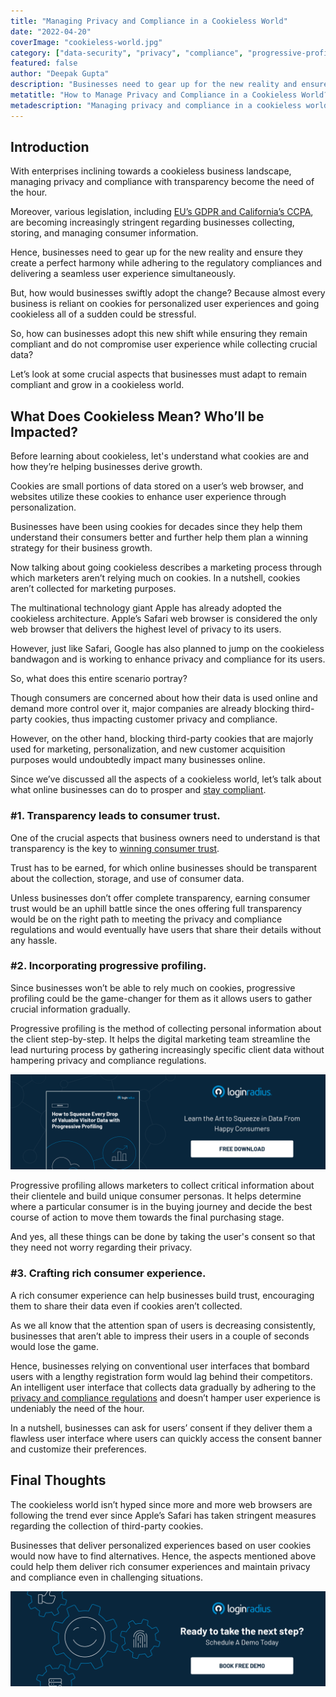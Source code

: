 ```yaml
---
title: "Managing Privacy and Compliance in a Cookieless World"
date: "2022-04-20"
coverImage: "cookieless-world.jpg"
category: ["data-security", "privacy", "compliance", "progressive-profiling"]
featured: false 
author: "Deepak Gupta"
description: "Businesses need to gear up for the new reality and ensure they create a perfect harmony while adhering to the privacy and compliances while delivering a seamless user experience simultaneously. Let’s look at some crucial aspects that businesses must adapt to remain compliant and grow in a cookieless world."
metatitle: "How to Manage Privacy and Compliance in a Cookieless World?"
metadescription: "Managing privacy and compliance in a cookieless world will forever change the business landscape. Here’s what every business owner should know."
---
```



## Introduction

With enterprises inclining towards a cookieless business landscape, managing privacy and compliance with transparency become the need of the hour. 

Moreover, various legislation, including [EU’s GDPR and California’s CCPA](https://www.loginradius.com/blog/identity/ccpa-vs-gdpr-the-compliance-war/), are becoming increasingly stringent regarding businesses collecting, storing, and managing consumer information. 

Hence, businesses need to gear up for the new reality and ensure they create a perfect harmony while adhering to the regulatory compliances and delivering a seamless user experience simultaneously. 

But, how would businesses swiftly adopt the change? Because almost every business is reliant on cookies for personalized user experiences and going cookieless all of a sudden could be stressful. 

So, how can businesses adopt this new shift while ensuring they remain compliant and do not compromise  user experience while collecting crucial data? 

Let’s look at some crucial aspects that businesses must adapt to remain compliant and grow in a cookieless world. 


## What Does Cookieless Mean? Who’ll be Impacted? 

Before learning about cookieless, let's understand what cookies are and how they’re helping businesses derive growth. 

Cookies are small portions of data stored on a user’s web browser, and websites utilize these cookies to enhance user experience through personalization. 

Businesses have been using cookies for decades since they help them understand their consumers better and further help them plan a winning strategy for their business growth. 

Now talking about going cookieless describes a marketing process through which marketers aren’t relying much on cookies. In a nutshell, cookies aren’t collected for marketing purposes. 

The multinational technology giant Apple has already adopted the cookieless architecture. Apple’s Safari web browser is considered the only web browser that delivers the highest level of privacy to its users. 

However, just like Safari, Google has also planned to jump on the cookieless bandwagon and is working to enhance privacy and compliance for its users. 

So, what does this entire scenario portray? 

Though consumers are concerned about how their data is used online and demand more control over it, major companies are already blocking third-party cookies, thus impacting customer privacy and compliance. 

However, on the other hand, blocking third-party cookies that are majorly used for marketing, personalization, and new customer acquisition purposes would undoubtedly impact many businesses online. 

Since we’ve discussed all the aspects of a cookieless world, let’s talk about what online businesses can do to prosper and [stay compliant](https://www.loginradius.com/blog/start-with-identity/how-loginradius-helps-enterprises-stay-ccpa-compliant-in-2020/).


### #1. Transparency leads to consumer trust.

One of the crucial aspects that business owners need to understand is that transparency is the key to [winning consumer trust](https://www.loginradius.com/customer-security/). 

Trust has to be earned, for which online businesses should be transparent about the collection, storage, and use of consumer data. 

Unless businesses don’t offer complete transparency, earning consumer trust would be an uphill battle since the ones offering full transparency would be on the right path to meeting the privacy and compliance regulations and would eventually have users that share their details without any hassle. 


### #2. Incorporating progressive profiling.

Since businesses won’t be able to rely much on cookies, progressive profiling could be the game-changer for them as it allows users to gather crucial information gradually. 

Progressive profiling is the method of collecting personal information about the client step-by-step. It helps the digital marketing team streamline the lead nurturing process by gathering increasingly specific client data without hampering privacy and compliance regulations. 

[![progressive-profiling](progressive-profiling.png)](https://www.loginradius.com/resource/how-to-squeeze-every-drop-of-progressive-profiling/)

Progressive profiling allows marketers to collect critical information about their clientele and build unique consumer personas. It helps determine where a particular consumer is in the buying journey and decide the best course of action to move them towards the final purchasing stage.

And yes, all these things can be done by taking the user's consent so that they need not worry regarding their privacy. 


### #3. Crafting rich consumer experience.

A rich consumer experience can help businesses build trust, encouraging them to share their data even if cookies aren’t collected. 

As we all know that the attention span of users is decreasing consistently, businesses that aren’t able to impress their users in a couple of seconds would lose the game. 

Hence, businesses relying on conventional user interfaces that bombard users with a lengthy registration form would lag behind their competitors. An intelligent user interface that collects data gradually by adhering to the [privacy and compliance regulations](https://www.loginradius.com/customer-privacy/) and doesn’t hamper user experience is undeniably the need of the hour. 

In a nutshell, businesses can ask for users’ consent if they deliver them a flawless user interface where users can quickly access the consent banner and customize their preferences. 


## Final Thoughts 

The cookieless world isn’t hyped since more and more web browsers are following the trend ever since Apple’s Safari has taken stringent measures regarding the collection of third-party cookies. 

Businesses that deliver personalized experiences based on user cookies would now have to find alternatives. Hence, the aspects mentioned above could help them deliver rich consumer experiences and maintain privacy and compliance even in challenging situations. 



[![book-free-demo-loginradius](../../assets/book-a-demo-loginradius.png)](https://www.loginradius.com/book-a-demo/)

